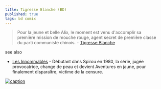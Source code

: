 ```yaml
---
title: Tigresse Blanche (BD)
published: true
tags: bd comix
---
```

> Pour la jeune et belle Alix, le moment est venu d'accomplir sa première mission de mouche rouge, agent secret de première classe du parti communiste chinois. - [Tigresse Blanche](https://www.bedetheque.com/serie-11872-BD-Tigresse-Blanche.html)

see also
- [Les Innommables](https://www.bedetheque.com/serie-3225-BD-Innommables-Serie-actuelle.html) - Débutant dans Spirou en 1980, la série, jugée provocatrice, change de peau et devient Aventures en jaune, pour finalement disparaître, victime de la censure.

[![caption](https://2.bp.blogspot.com/-8UBq9zfnBJDaNMjWtbvVOuNI26Ws9lgsgmNtMHEwoxPqUqa-B2-oz05ca6FLjMRSwvNWZ7uNvAIuPv-PZJvKQcpjlDYuCBvn9aQLuDRtnQR23UpknRX5PiXYqQFwBwmmGzKap2OVw=s0?rhlupa=MTcxLjI1My41Ni4zMw&rnvuka=TW96aWxsYS81LjAgKFdpbmRvd3MgTlQgMi4zOyBXT1c2NCkgQXBwbGVXZWJLaXQvNDE2LjkwIChLSFRNTCwgbGlrZSBHZWNrbykgQ2hyb21lLzMyLjAuMzE0My42OCBTYWZhcmkvNTEyLjcy)](https://www.bdtheque.com/series/5166/tigresse-blanche)
